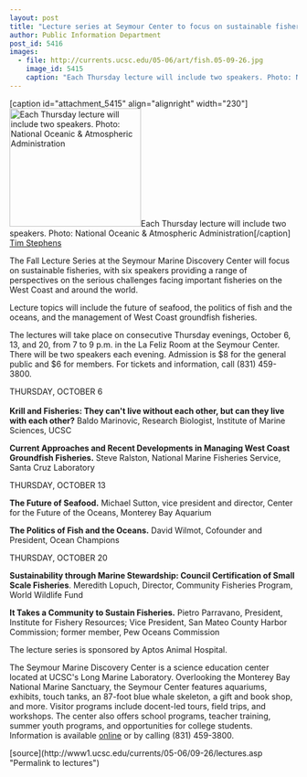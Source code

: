 ```yaml
---
layout: post
title: "Lecture series at Seymour Center to focus on sustainable fisheries"
author: Public Information Department
post_id: 5416
images:
  - file: http://currents.ucsc.edu/05-06/art/fish.05-09-26.jpg
    image_id: 5415
    caption: "Each Thursday lecture will include two speakers. Photo: National Oceanic & Atmospheric Administration"
---
```


[caption id="attachment_5415" align="alignright" width="230"]<a href="http://localhost/mysite/wp-content/uploads/2005/09/fish.05-09-26.jpg"><img class="size-full wp-image-5415" src="http://localhost/mysite/wp-content/uploads/2005/09/fish.05-09-26.jpg" alt="Each Thursday lecture will include two speakers. Photo: National Oceanic & Atmospheric Administration" width="230" height="207" /></a>Each Thursday lecture will include two speakers. Photo: National Oceanic & Atmospheric Administration[/caption]
<a name="content" id="content"></a><br>
<a href="mailto:stephens@ucsc.edu">Tim Stephens</a>
<p>
  The Fall Lecture Series at the Seymour Marine Discovery Center will focus on sustainable fisheries, with six speakers providing a range of perspectives on the serious challenges facing important fisheries on the West Coast and around the world.
</p>
<p>
  Lecture topics will include the future of seafood, the politics of fish and the oceans, and the management of West Coast groundfish fisheries.
</p>
<p>
  The lectures will take place on consecutive Thursday evenings, October 6, 13, and 20, from 7 to 9 p.m. in the La Feliz Room at the Seymour Center. There will be two speakers each evening. Admission is $8 for the general public and $6 for members. For tickets and information, call (831) 459-3800.
</p>
<p>
  THURSDAY, OCTOBER 6<br>
  <br>
  <strong>Krill and Fisheries: They can't live without each other, but can they live with each other?</strong> Baldo Marinovic, Research Biologist, Institute of Marine Sciences, UCSC
</p>
<p>
  <strong>Current Approaches and Recent Developments in Managing West Coast Groundfish Fisheries.</strong> Steve Ralston, National Marine Fisheries Service, Santa Cruz Laboratory
</p>
<p>
  THURSDAY, OCTOBER 13
</p>
<p>
  <strong>The Future of Seafood.</strong> Michael Sutton, vice president and director, Center for the Future of the Oceans, Monterey Bay Aquarium
</p>
<p>
  <strong>The Politics of Fish and the Oceans.</strong> David Wilmot, Cofounder and President, Ocean Champions
</p>
<p>
  THURSDAY, OCTOBER 20
</p>
<p>
  <strong>Sustainability through Marine Stewardship: Council Certification of Small Scale Fisheries</strong>. Meredith Lopuch, Director, Community Fisheries Program, World Wildlife Fund
</p>
<p>
  <strong>It Takes a Community to Sustain Fisheries.</strong> Pietro Parravano, President, Institute for Fishery Resources; Vice President, San Mateo County Harbor Commission; former member, Pew Oceans Commission
</p>
<p>
  The lecture series is sponsored by Aptos Animal Hospital.
</p>
<p>
  The Seymour Marine Discovery Center is a science education center located at UCSC's Long Marine Laboratory. Overlooking the Monterey Bay National Marine Sanctuary, the Seymour Center features aquariums, exhibits, touch tanks, an 87-foot blue whale skeleton, a gift and book shop, and more. Visitor programs include docent-led tours, field trips, and workshops. The center also offers school programs, teacher training, summer youth programs, and opportunities for college students. Information is available <a href="http://seymourcenter.ucsc.edu">online</a> or by calling (831) 459-3800.
</p>
<form>
  <input name="t1" size="-1" type="hidden">
</form>




</p>
[source](http://www1.ucsc.edu/currents/05-06/09-26/lectures.asp "Permalink to lectures")
